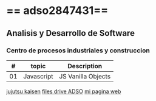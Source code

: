 # == adso2847431==
## Analisis y Desarrollo de Software

### Centro de procesos industriales y construccion

|# |topic     |Description       |
|--|--        |-----             |
|01|Javascript|JS Vanilla Objects|



[jujutsu kaisen](https://tinyurl.com/bddyt6y9)
[files drive ADSO](https://tinyurl.com/4657t2vw)
[mi pagina web](https://tinyurl.com/apvpeacd)